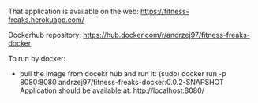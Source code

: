 That application is available on the web:
https://fitness-freaks.herokuapp.com/

Dockerhub repository:
https://hub.docker.com/r/andrzej97/fitness-freaks-docker

To run by docker:
- pull the image from docekr hub and run it:
    (sudo) docker run -p 8080:8080 andrzej97/fitness-freaks-docker:0.0.2-SNAPSHOT
Application should be available at: http://localhost:8080/
